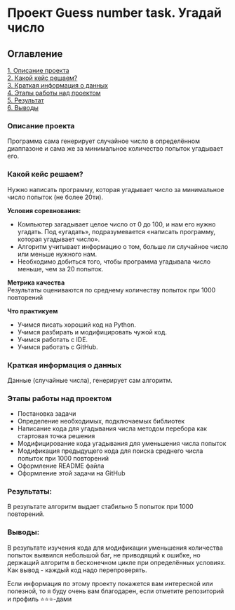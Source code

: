 # Проект Guess number task. Угадай число

## Оглавление  
[1. Описание проекта](https://github.com/SerjClmb/DS-Git-Hub-Repository/tree/main/guess-number-task#Описание-проекта)  
[2. Какой кейс решаем?](https://github.com/SerjClmb/DS-Git-Hub-Repository/tree/main/guess-number-task#Какой-кейс-решаем)  
[3. Краткая информация о данных](https://github.com/SerjClmb/DS-Git-Hub-Repository/tree/main/guess-number-task#Краткая-информация-о-данных)  
[4. Этапы работы над проектом](https://github.com/SerjClmb/DS-Git-Hub-Repository/tree/main/guess-number-task#Этапы-работы-над-проектом)  
[5. Результат](https://github.com/SerjClmb/DS-Git-Hub-Repository/tree/main/guess-number-task#Результаты)    
[6. Выводы](https://github.com/SerjClmb/DS-Git-Hub-Repository/tree/main/guess-number-task#Выводы) 

### Описание проекта    
Программа сама генерирует случайное число в определённом диаппазоне и сама же за минимальное количество попыток угадывает его.



### Какой кейс решаем?    
Нужно написать программу, которая угадывает число за минимальное число попыток (не более 20ти).

**Условия соревнования:**  
- Компьютер загадывает целое число от 0 до 100, и нам его нужно угадать. Под «угадать», подразумевается «написать программу, которая угадывает число».
- Алгоритм учитывает информацию о том, больше ли случайное число или меньше нужного нам.
- Необходимо добиться того, чтобы программа угадывала число меньше, чем за 20 попыток.

**Метрика качества**     
Результаты оцениваются по среднему количеству попыток при 1000 повторений

**Что практикуем**     
- Учимся писать хороший код на Python.
- Учимся разбирать и модифицировать чужой код.
- Учимся работать с IDE.
- Учимся работать с GitHub.

### Краткая информация о данных
Данные (случайные числа), генерирует сам алгоритм.
  


### Этапы работы над проектом  
- Постановка задачи
- Определение необходимых, подключаемых библиотек
- Написание кода для угадывания числа методом перебора как стартовая точка решения
- Модифицирование кода угадывания для уменьшения числа попыток
- Модификация предыдущего кода для поиска среднего числа попыток при 1000 повторений
- Оформление README файла
- Оформление этой задачи на GitHub



### Результаты:  
В результате алгоритм выдает стабильно 5 попыток при 1000 повторений.



### Выводы:  
В результате изучения кода для модификации уменьшения количества попыток выявился небольшой баг, не приводящий к ошибке, но держащий алгоритм в бесконечном цикле при определённых условиях. Как вывод - каждый код надо перепроверять.



Если информация по этому проекту покажется вам интересной или полезной, то я буду очень вам благодарен, если отметите репозиторий и профиль ⭐️⭐️⭐️-дами